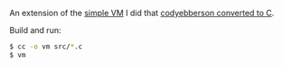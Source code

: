 An extension of the [simple VM](https://github.com/parrt/simple-virtual-machine) I did that [codyebberson converted to C](https://github.com/codyebberson/vm).

Build and run:

```bash
$ cc -o vm src/*.c
$ vm
```
